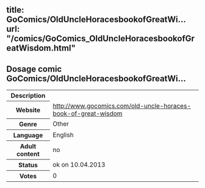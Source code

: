 title: GoComics/OldUncleHoracesbookofGreatWi...
url: "/comics/GoComics_OldUncleHoracesbookofGreatWisdom.html"
---
Dosage comic GoComics/OldUncleHoracesbookofGreatWi...
-----------------------------------------

<table class="comicinfo">
<tr>
<th>Description</th><td></td>
</tr>
<tr>
<th>Website</th><td><a href="http://www.gocomics.com/old-uncle-horaces-book-of-great-wisdom">http://www.gocomics.com/old-uncle-horaces-book-of-great-wisdom</a></td>
</tr>
<tr>
<th>Genre</th><td>Other</td>
</tr>
<tr>
<th>Language</th><td>English</td>
</tr>
<tr>
<th>Adult content</th><td>no</td>
</tr>
<tr>
<th>Status</th><td>ok on 10.04.2013</td>
</tr>
<tr>
<th>Votes</th><td>0</div></td>
</tr>
</table>
